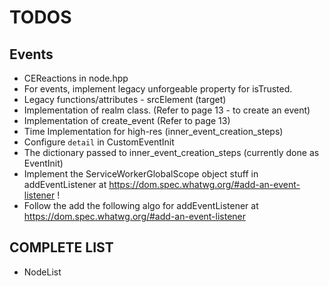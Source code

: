 # TODOS

## Events
- CEReactions in node.hpp
- For events, implement legacy unforgeable property for isTrusted.
- Legacy functions/attributes - srcElement (target)
- Implementation of realm class. (Refer to page 13 - to create an event)
- Implementation of create_event (Refer to page 13)
- Time Implementation for high-res (inner_event_creation_steps)
- Configure `detail` in CustomEventInit
- The dictionary passed to inner_event_creation_steps (currently done as EventInit)
- Implement the ServiceWorkerGlobalScope object stuff in addEventListener at https://dom.spec.whatwg.org/#add-an-event-listener !
- Follow the add the following algo for addEventListener at https://dom.spec.whatwg.org/#add-an-event-listener



## COMPLETE LIST
- NodeList